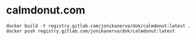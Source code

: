 # calmdonut.com

```
docker build -t registry.gitlab.com/jonikanerva/dok/calmdonut:latest .
docker push registry.gitlab.com/jonikanerva/dok/calmdonut:latest
```
